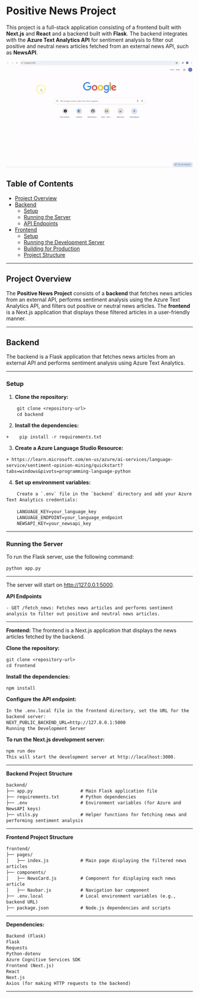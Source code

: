# Positive News Project

This project is a full-stack application consisting of a frontend built with **Next.js** and **React** and a backend built with **Flask**. The backend integrates with the **Azure Text Analytics API** for sentiment analysis to filter out positive and neutral news articles fetched from an external news API, such as **NewsAPI**.

![Local GIF](./Frontend/Aufnahme.gif)


## Table of Contents

- [Project Overview](#project-overview)
- [Backend](#backend)
  - [Setup](#setup)
  - [Running the Server](#running-the-server)
  - [API Endpoints](#api-endpoints)
- [Frontend](#frontend)
  - [Setup](#setup-1)
  - [Running the Development Server](#running-the-development-server)
  - [Building for Production](#building-for-production)
  - [Project Structure](#project-structure)

---

## Project Overview

The **Positive News Project** consists of a **backend** that fetches news articles from an external API, performs sentiment analysis using the Azure Text Analytics API, and filters out positive or neutral news articles. The **frontend** is a Next.js application that displays these filtered articles in a user-friendly manner.

---

## Backend

The backend is a Flask application that fetches news articles from an external API and performs sentiment analysis using Azure Text Analytics.

---

### Setup

1. **Clone the repository:**
```
    git clone <repository-url>
    cd backend
```
2. **Install the dependencies:**
```
+    pip install -r requirements.txt
```
3. **Create a Azure Language Studio Resource:**
```
+ https://learn.microsoft.com/en-us/azure/ai-services/language-service/sentiment-opinion-mining/quickstart?tabs=windows&pivots=programming-language-python
```

4. **Set up environment variables:**
```
    Create a `.env` file in the `backend` directory and add your Azure Text Analytics credentials:

    LANGUAGE_KEY=your_language_key
    LANGUAGE_ENDPOINT=your_language_endpoint
    NEWSAPI_KEY=your_newsapi_key
```
---

### Running the Server

To run the Flask server, use the following command:
```
python app.py
```
---

The server will start on http://127.0.0.1:5000.

**API Endpoints**
```
- GET /fetch_news: Fetches news articles and performs sentiment analysis to filter out positive and neutral news articles.
```
---

**Frontend:**
The frontend is a Next.js application that displays the news articles fetched by the backend.

**Clone the repository:**
```
git clone <repository-url>
cd frontend
```
**Install the dependencies:**
```
npm install
```
**Configure the API endpoint:**
```
In the .env.local file in the frontend directory, set the URL for the backend server:
NEXT_PUBLIC_BACKEND_URL=http://127.0.0.1:5000
Running the Development Server
```
**To run the Next.js development server:**
```
npm run dev
This will start the development server at http://localhost:3000.
```
---

**Backend Project Structure**

```
backend/
├── app.py                  # Main Flask application file
├── requirements.txt        # Python dependencies
├── .env                    # Environment variables (for Azure and NewsAPI keys)
├── utils.py                # Helper functions for fetching news and performing sentiment analysis
```
---

**Frontend Project Structure**
```
frontend/
├── pages/                  
│   ├── index.js            # Main page displaying the filtered news articles
├── components/             
│   ├── NewsCard.js         # Component for displaying each news article
│   ├── Navbar.js           # Navigation bar component
├── .env.local              # Local environment variables (e.g., backend URL)
├── package.json            # Node.js dependencies and scripts
```
---

**Dependencies:**
```
Backend (Flask)
Flask
Requests
Python-dotenv
Azure Cognitive Services SDK
Frontend (Next.js)
React
Next.js
Axios (for making HTTP requests to the backend)
```
---
